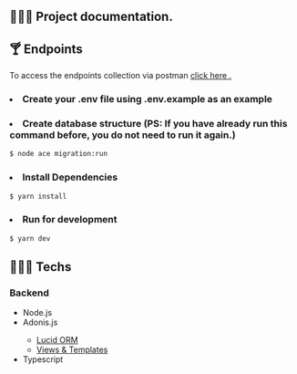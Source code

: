 ## 👨🏾‍💻 Project documentation.

<h2> 🍸 Endpoints </h2>
To access the endpoints collection via postman <a href="" target="_blank"> click here . </a>

<h3> <li> Create your .env file using .env.example as an example  </li></h3>

<h3> <li> Create database structure (PS: If you have already run this command before, you do not need to run it again.)  </li></h3>

```bash
$ node ace migration:run
```

<h3> <li> Install Dependencies  </li></h3>

```bash
$ yarn install
```

<h3> <li> Run for development  </li></h3>

```bash
$ yarn dev
```

## 👨🏾‍💻 Techs

<h3> Backend </h3>
<ul>
  <li> Node.js </li>
  <li> Adonis.js </li>
  <ul>
    <li> <a href="https://docs.adonisjs.com/guides/database/introduction"> Lucid ORM </a> </li>
    <li> <a href="https://docs.adonisjs.com/guides/views/introduction"> Views & Templates </a> </li>
  </ul>
  <li> Typescript </li>
</ul>
